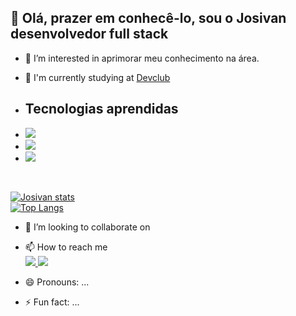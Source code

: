 <h2>👋 Olá, prazer em conhecê-lo, sou o Josivan desenvolvedor full stack</h2>

- 👀 I’m interested in aprimorar meu conhecimento na área.

- 🌱 I'm currently studying at <a href="https://rodolfomori.com.br/devclub-n1/">Devclub</a>
 - <h2>Tecnologias aprendidas</h2>
 - <img src="https://img.shields.io/badge/HTML5-E34F26?style=for-the-badge&logo=html5&logoColor=white"> 
 - <img src="https://img.shields.io/badge/CSS3-1572B6?style=for-the-badge&logo=css3&logoColor=white">
 - <img src="https://img.shields.io/badge/GitHub-100000?style=for-the-badge&logo=github&logoColor=white">
 <br>

[![Josivan stats](https://github-readme-stats.vercel.app/api?username=josivanSCastro)](https://github.com/anuraghazra/github-readme-stats)
<br>
[![Top Langs](https://github-readme-stats.vercel.app/api/top-langs/?username=josivanSCastro)](https://github.com/anuraghazra/github-readme-stats)
 
- 💞️ I’m looking to collaborate on
- 📫 How to reach me
  <br>
  <a href="https://www.instagram.com/josivandasilvacastro/" >
<img src="https://img.shields.io/badge/Instagram-E4405F?style=for-the-badge&logo=instagram&logoColor=white"></a><a href="">
<img src="https://img.shields.io/badge/LinkedIn-0077B5?style=for-the-badge&logo=linkedin&logoColor=white"></a>
  
- 😄 Pronouns: ...
- ⚡ Fun fact: ...

<!---
josivanSCastro/josivanSCastro is a ✨ special ✨ repository because its `README.md` (this file) appears on your GitHub profile.
You can click the Preview link to take a look at your changes.
--->
